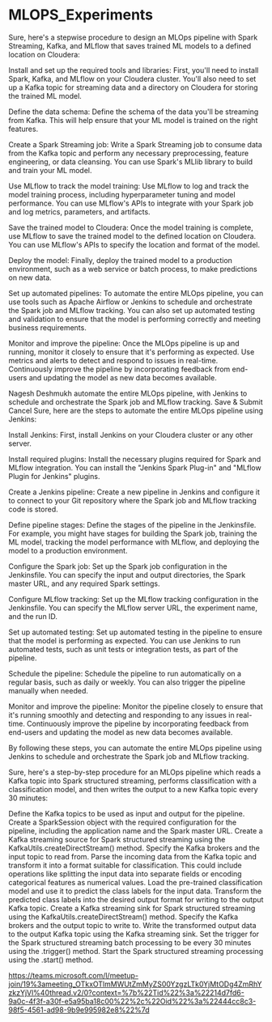 # MLOPS_Experiments
Sure, here's a stepwise procedure to design an MLOps pipeline with Spark Streaming, Kafka, and MLflow that saves trained ML models to a defined location on Cloudera:

Install and set up the required tools and libraries: First, you'll need to install Spark, Kafka, and MLflow on your Cloudera cluster. You'll also need to set up a Kafka topic for streaming data and a directory on Cloudera for storing the trained ML model.

Define the data schema: Define the schema of the data you'll be streaming from Kafka. This will help ensure that your ML model is trained on the right features.

Create a Spark Streaming job: Write a Spark Streaming job to consume data from the Kafka topic and perform any necessary preprocessing, feature engineering, or data cleansing. You can use Spark's MLlib library to build and train your ML model.

Use MLflow to track the model training: Use MLflow to log and track the model training process, including hyperparameter tuning and model performance. You can use MLflow's APIs to integrate with your Spark job and log metrics, parameters, and artifacts.

Save the trained model to Cloudera: Once the model training is complete, use MLflow to save the trained model to the defined location on Cloudera. You can use MLflow's APIs to specify the location and format of the model.

Deploy the model: Finally, deploy the trained model to a production environment, such as a web service or batch process, to make predictions on new data.

Set up automated pipelines: To automate the entire MLOps pipeline, you can use tools such as Apache Airflow or Jenkins to schedule and orchestrate the Spark job and MLflow tracking. You can also set up automated testing and validation to ensure that the model is performing correctly and meeting business requirements.

Monitor and improve the pipeline: Once the MLOps pipeline is up and running, monitor it closely to ensure that it's performing as expected. Use metrics and alerts to detect and respond to issues in real-time. Continuously improve the pipeline by incorporating feedback from end-users and updating the model as new data becomes available.




Nagesh Deshmukh
automate the entire MLOps pipeline, with  Jenkins to schedule and orchestrate the Spark job and MLflow tracking. 
Save & Submit
Cancel
Sure, here are the steps to automate the entire MLOps pipeline using Jenkins:

Install Jenkins: First, install Jenkins on your Cloudera cluster or any other server.

Install required plugins: Install the necessary plugins required for Spark and MLflow integration. You can install the "Jenkins Spark Plug-in" and "MLflow Plugin for Jenkins" plugins.

Create a Jenkins pipeline: Create a new pipeline in Jenkins and configure it to connect to your Git repository where the Spark job and MLflow tracking code is stored.

Define pipeline stages: Define the stages of the pipeline in the Jenkinsfile. For example, you might have stages for building the Spark job, training the ML model, tracking the model performance with MLflow, and deploying the model to a production environment.

Configure the Spark job: Set up the Spark job configuration in the Jenkinsfile. You can specify the input and output directories, the Spark master URL, and any required Spark settings.

Configure MLflow tracking: Set up the MLflow tracking configuration in the Jenkinsfile. You can specify the MLflow server URL, the experiment name, and the run ID.

Set up automated testing: Set up automated testing in the pipeline to ensure that the model is performing as expected. You can use Jenkins to run automated tests, such as unit tests or integration tests, as part of the pipeline.

Schedule the pipeline: Schedule the pipeline to run automatically on a regular basis, such as daily or weekly. You can also trigger the pipeline manually when needed.

Monitor and improve the pipeline: Monitor the pipeline closely to ensure that it's running smoothly and detecting and responding to any issues in real-time. Continuously improve the pipeline by incorporating feedback from end-users and updating the model as new data becomes available.

By following these steps, you can automate the entire MLOps pipeline using Jenkins to schedule and orchestrate the Spark job and MLflow tracking.


Sure, here's a step-by-step procedure for an MLOps pipeline which reads a Kafka topic into Spark structured streaming, performs classification with a classification model, and then writes the output to a new Kafka topic every 30 minutes:

Define the Kafka topics to be used as input and output for the pipeline.
Create a SparkSession object with the required configuration for the pipeline, including the application name and the Spark master URL.
Create a Kafka streaming source for Spark structured streaming using the KafkaUtils.createDirectStream() method. Specify the Kafka brokers and the input topic to read from.
Parse the incoming data from the Kafka topic and transform it into a format suitable for classification. This could include operations like splitting the input data into separate fields or encoding categorical features as numerical values.
Load the pre-trained classification model and use it to predict the class labels for the input data.
Transform the predicted class labels into the desired output format for writing to the output Kafka topic.
Create a Kafka streaming sink for Spark structured streaming using the KafkaUtils.createDirectStream() method. Specify the Kafka brokers and the output topic to write to.
Write the transformed output data to the output Kafka topic using the Kafka streaming sink.
Set the trigger for the Spark structured streaming batch processing to be every 30 minutes using the .trigger() method.
Start the Spark structured streaming processing using the .start() method.

https://teams.microsoft.com/l/meetup-join/19%3ameeting_OTkxOTlmMWUtZmMyZS00YzgzLTk0YjMtODg4ZmRhYzkzYjVl%40thread.v2/0?context=%7b%22Tid%22%3a%22214d7fd6-9a0c-4f3f-a30f-e5a95ba18c00%22%2c%22Oid%22%3a%22444cc8c3-98f5-4561-ad98-9b9e995982e8%22%7d

